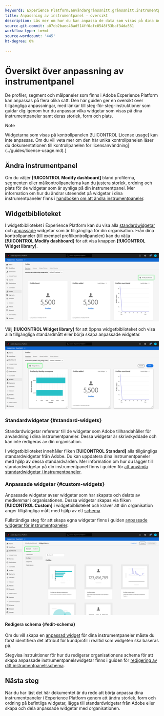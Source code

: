```yaml
---
keywords: Experience Platform;användargränssnitt;gränssnitt;instrumentpaneler;instrumentpanel;profiler;segment;mål
title: Anpassning av instrumentpanel - översikt
description: Läs mer om hur du kan anpassa de data som visas på dina Adobe Experience Platform-kontrollpaneler.
source-git-commit: a07eb2baec48ad514ff0afc0548f53baf34da561
workflow-type: tm+mt
source-wordcount: '445'
ht-degree: 0%

---
```



# Översikt över anpassning av instrumentpanel

De profiler, segment och målpaneler som finns i Adobe Experience Platform kan anpassas på flera olika sätt. Den här guiden ger en översikt över tillgängliga anpassningar, med länkar till steg-för-steg-instruktioner som guidar dig igenom hur du anpassar vilka widgetar som visas på dina instrumentpaneler samt deras storlek, form och plats.

>[!NOTE]
>
>Widgetarna som visas på kontrollpanelen [!UICONTROL License usage] kan inte anpassas. Om du vill veta mer om den här unika kontrollpanelen läser du dokumentationen till kontrollpanelen för licensanvändning](../guides/license-usage.md).[

## Ändra instrumentpanel

Om du väljer **[!UICONTROL Modify dashboard]** bland profilerna, segmenten eller målkontrollpanelerna kan du justera storlek, ordning och plats för de widgetar som är synliga på din instrumentpanel. Mer information om hur du ändrar utseendet på widgetar i dina instrumentpaneler finns i [handboken om att ändra instrumentpaneler](modify.md).

## Widgetbiblioteket

I widgetbiblioteket i Experience Platform kan du visa alla [standardwidgetar](#standard-widgets) och [anpassade](#custom-widgets) widgetar som är tillgängliga för din organisation. Från dina kontrollpaneler (till exempel profilkontrollpanelen) kan du välja **[!UICONTROL Modify dashboard]** för att visa knappen **[!UICONTROL Widget library]**.

![](../images/customization/modify-dashboard.png)

Välj **[!UICONTROL Widget library]** för att öppna widgetbiblioteket och visa alla tillgängliga standardmått eller börja skapa anpassade widgetar.

![](../images/customization/widget-library-button.png)

### Standardwidgetar {#standard-widgets}

Standardwidgetar refererar till de widgetar som Adobe tillhandahåller för användning i dina instrumentpaneler. Dessa widgetar är skrivskyddade och kan inte redigeras av din organisation.

I widgetbiblioteket innehåller fliken **[!UICONTROL Standard]** alla tillgängliga standardwidgetar från Adobe. Du kan uppdatera dina instrumentpaneler med hjälp av dessa standardvärden. Mer information om hur du lägger till standardwidgetar på din instrumentpanel finns i guiden för [att använda standardwidgetar i instrumentpaneler](standard-widgets.md).

### Anpassade widgetar {#custom-widgets}

Anpassade widgetar avser widgetar som har skapats och delats av medlemmar i organisationen. Dessa widgetar skapas via fliken **[!UICONTROL Custom]** i widgetbiblioteket och kräver att din organisation anger tillgängliga mått med hjälp av ett [schema](#edit-schema)

Fullständiga steg för att skapa egna widgetar finns i guiden [anpassade widgetar för instrumentpaneler](custom-widgets.md).

![](../images/customization/widget-library.png)

#### Redigera schema {#edit-schema}

Om du vill skapa en [anpassad widget](#custom-widgets) för dina instrumentpaneler måste du först identifiera det attribut för kundprofil i realtid som widgeten ska baseras på.

Stegvisa instruktioner för hur du redigerar organisationens schema för att skapa anpassade instrumentpanelswidgetar finns i guiden för [redigering av ditt instrumentpanelsschema](edit-schema.md).

## Nästa steg

När du har läst det här dokumentet är du redo att börja anpassa dina instrumentpaneler i Experience Platform genom att ändra storlek, form och ordning på befintliga widgetar, lägga till standardwidgetar från Adobe eller skapa och dela anpassade widgetar med organisationen.
